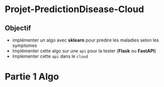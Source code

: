 # Projet-PredictionDisease-Cloud

## Objectif

- implémenter un algo avec **sklearn** pour predire les maladies selon les symptomes
- Implémenter cette algo sur une `api` pour la tester (**Flask** ou **FastAPI**)
- Implementer cette `api` dans le `cloud`

# Partie 1 Algo
